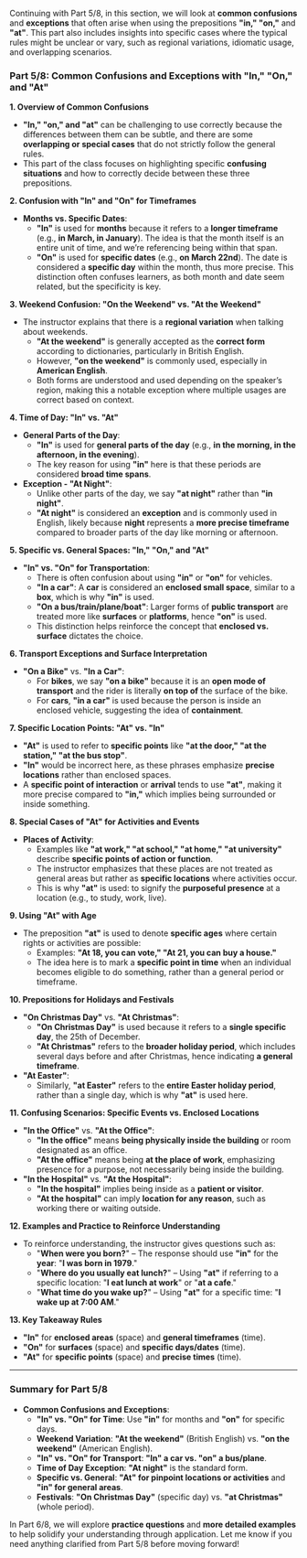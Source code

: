 Continuing with Part 5/8, in this section, we will look at **common confusions** and **exceptions** that often arise when using the prepositions **"in," "on,"** and **"at"**. This part also includes insights into specific cases where the typical rules might be unclear or vary, such as regional variations, idiomatic usage, and overlapping scenarios.

### **Part 5/8: Common Confusions and Exceptions with "In," "On," and "At"**

**1. Overview of Common Confusions**

- **"In," "on," and "at"** can be challenging to use correctly because the differences between them can be subtle, and there are some **overlapping or special cases** that do not strictly follow the general rules.
- This part of the class focuses on highlighting specific **confusing situations** and how to correctly decide between these three prepositions.

**2. Confusion with "In" and "On" for Timeframes**

- **Months vs. Specific Dates**:
    - **"In"** is used for **months** because it refers to a **longer timeframe** (e.g., **in March, in January**). The idea is that the month itself is an entire unit of time, and we’re referencing being within that span.
    - **"On"** is used for **specific dates** (e.g., **on March 22nd**). The date is considered a **specific day** within the month, thus more precise. This distinction often confuses learners, as both month and date seem related, but the specificity is key.

**3. Weekend Confusion: "On the Weekend" vs. "At the Weekend"**

- The instructor explains that there is a **regional variation** when talking about weekends.
    - **"At the weekend"** is generally accepted as the **correct form** according to dictionaries, particularly in British English.
    - However, **"on the weekend"** is commonly used, especially in **American English**.
    - Both forms are understood and used depending on the speaker’s region, making this a notable exception where multiple usages are correct based on context.

**4. Time of Day: "In" vs. "At"**

- **General Parts of the Day**:
    - **"In"** is used for **general parts of the day** (e.g., **in the morning, in the afternoon, in the evening**).
    - The key reason for using **"in"** here is that these periods are considered **broad time spans**.
- **Exception - "At Night"**:
    - Unlike other parts of the day, we say **"at night"** rather than **"in night"**.
    - **"At night"** is considered an **exception** and is commonly used in English, likely because **night** represents a **more precise timeframe** compared to broader parts of the day like morning or afternoon.

**5. Specific vs. General Spaces: "In," "On," and "At"**

- **"In" vs. "On" for Transportation**:
    - There is often confusion about using **"in"** or **"on"** for vehicles.
    - **"In a car"**: A **car** is considered an **enclosed small space**, similar to a **box**, which is why **"in"** is used.
    - **"On a bus/train/plane/boat"**: Larger forms of **public transport** are treated more like **surfaces** or **platforms**, hence **"on"** is used.
    - This distinction helps reinforce the concept that **enclosed vs. surface** dictates the choice.

**6. Transport Exceptions and Surface Interpretation**

- **"On a Bike"** vs. **"In a Car"**:
    - For **bikes**, we say **"on a bike"** because it is an **open mode of transport** and the rider is literally **on top of** the surface of the bike.
    - For **cars**, **"in a car"** is used because the person is inside an enclosed vehicle, suggesting the idea of **containment**.

**7. Specific Location Points: "At" vs. "In"**

- **"At"** is used to refer to **specific points** like **"at the door," "at the station," "at the bus stop"**.
- **"In"** would be incorrect here, as these phrases emphasize **precise locations** rather than enclosed spaces.
- A **specific point of interaction** or **arrival** tends to use **"at"**, making it more precise compared to **"in,"** which implies being surrounded or inside something.

**8. Special Cases of "At" for Activities and Events**

- **Places of Activity**:
    - Examples like **"at work," "at school," "at home," "at university"** describe **specific points of action or function**.
    - The instructor emphasizes that these places are not treated as general areas but rather as **specific locations** where activities occur.
    - This is why **"at"** is used: to signify the **purposeful presence** at a location (e.g., to study, work, live).

**9. Using "At" with Age**

- The preposition **"at"** is used to denote **specific ages** where certain rights or activities are possible:
    - Examples: **"At 18, you can vote," "At 21, you can buy a house."**
    - The idea here is to mark a **specific point in time** when an individual becomes eligible to do something, rather than a general period or timeframe.

**10. Prepositions for Holidays and Festivals**

- **"On Christmas Day"** vs. **"At Christmas"**:
    - **"On Christmas Day"** is used because it refers to a **single specific day**, the 25th of December.
    - **"At Christmas"** refers to the **broader holiday period**, which includes several days before and after Christmas, hence indicating **a general timeframe**.
- **"At Easter"**:
    - Similarly, **"at Easter"** refers to the **entire Easter holiday period**, rather than a single day, which is why **"at"** is used here.

**11. Confusing Scenarios: Specific Events vs. Enclosed Locations**

- **"In the Office"** vs. **"At the Office"**:
    - **"In the office"** means **being physically inside the building** or room designated as an office.
    - **"At the office"** means being **at the place of work**, emphasizing presence for a purpose, not necessarily being inside the building.
- **"In the Hospital"** vs. **"At the Hospital"**:
    - **"In the hospital"** implies being inside as a **patient or visitor**.
    - **"At the hospital"** can imply **location for any reason**, such as working there or waiting outside.

**12. Examples and Practice to Reinforce Understanding**

- To reinforce understanding, the instructor gives questions such as:
    - "**When were you born?**" – The response should use **"in"** for the **year**: "**I was born in 1979**."
    - "**Where do you usually eat lunch?**" – Using **"at"** if referring to a specific location: "**I eat lunch at work**" or "**at a cafe**."
    - "**What time do you wake up?**" – Using **"at"** for a specific time: "**I wake up at 7:00 AM**."

**13. Key Takeaway Rules**

- **"In"** for **enclosed areas** (space) and **general timeframes** (time).
- **"On"** for **surfaces** (space) and **specific days/dates** (time).
- **"At"** for **specific points** (space) and **precise times** (time).

---

### Summary for Part 5/8

- **Common Confusions and Exceptions**:
    - **"In" vs. "On" for Time**: Use **"in"** for months and **"on"** for specific days.
    - **Weekend Variation**: **"At the weekend"** (British English) vs. **"on the weekend"** (American English).
    - **"In" vs. "On" for Transport**: **"In" a car vs. "on" a bus/plane**.
    - **Time of Day Exception**: **"At night"** is the standard form.
    - **Specific vs. General**: **"At" for pinpoint locations or activities** and **"in" for general areas**.
    - **Festivals**: **"On Christmas Day"** (specific day) vs. **"at Christmas"** (whole period).

In Part 6/8, we will explore **practice questions** and **more detailed examples** to help solidify your understanding through application. Let me know if you need anything clarified from Part 5/8 before moving forward!